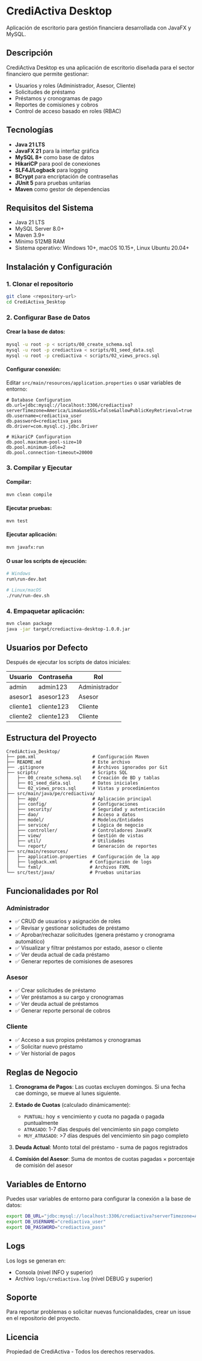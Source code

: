 # CrediActiva Desktop

Aplicación de escritorio para gestión financiera desarrollada con JavaFX y MySQL.

## Descripción

CrediActiva Desktop es una aplicación de escritorio diseñada para el sector financiero que permite gestionar:
- Usuarios y roles (Administrador, Asesor, Cliente)
- Solicitudes de préstamo
- Préstamos y cronogramas de pago
- Reportes de comisiones y cobros
- Control de acceso basado en roles (RBAC)

## Tecnologías

- **Java 21 LTS**
- **JavaFX 21** para la interfaz gráfica
- **MySQL 8+** como base de datos
- **HikariCP** para pool de conexiones
- **SLF4J/Logback** para logging
- **BCrypt** para encriptación de contraseñas
- **JUnit 5** para pruebas unitarias
- **Maven** como gestor de dependencias

## Requisitos del Sistema

- Java 21 LTS
- MySQL Server 8.0+
- Maven 3.9+
- Mínimo 512MB RAM
- Sistema operativo: Windows 10+, macOS 10.15+, Linux Ubuntu 20.04+

## Instalación y Configuración

### 1. Clonar el repositorio
```bash
git clone <repository-url>
cd CrediActiva_Desktop
```

### 2. Configurar Base de Datos

#### Crear la base de datos:
```bash
mysql -u root -p < scripts/00_create_schema.sql
mysql -u root -p crediactiva < scripts/01_seed_data.sql
mysql -u root -p crediactiva < scripts/02_views_procs.sql
```

#### Configurar conexión:
Editar `src/main/resources/application.properties` o usar variables de entorno:

```properties
# Database Configuration
db.url=jdbc:mysql://localhost:3306/crediactiva?serverTimezone=America/Lima&useSSL=false&allowPublicKeyRetrieval=true
db.username=crediactiva_user
db.password=crediactiva_pass
db.driver=com.mysql.cj.jdbc.Driver

# HikariCP Configuration
db.pool.maximum-pool-size=10
db.pool.minimum-idle=2
db.pool.connection-timeout=20000
```

### 3. Compilar y Ejecutar

#### Compilar:
```bash
mvn clean compile
```

#### Ejecutar pruebas:
```bash
mvn test
```

#### Ejecutar aplicación:
```bash
mvn javafx:run
```

#### O usar los scripts de ejecución:
```bash
# Windows
run\run-dev.bat

# Linux/macOS
./run/run-dev.sh
```

### 4. Empaquetar aplicación:
```bash
mvn clean package
java -jar target/crediactiva-desktop-1.0.0.jar
```

## Usuarios por Defecto

Después de ejecutar los scripts de datos iniciales:

| Usuario | Contraseña | Rol |
|---------|------------|-----|
| admin | admin123 | Administrador |
| asesor1 | asesor123 | Asesor |
| cliente1 | cliente123 | Cliente |
| cliente2 | cliente123 | Cliente |

## Estructura del Proyecto

```
CrediActiva_Desktop/
├── pom.xml                     # Configuración Maven
├── README.md                   # Este archivo
├── .gitignore                  # Archivos ignorados por Git
├── scripts/                    # Scripts SQL
│   ├── 00_create_schema.sql    # Creación de BD y tablas
│   ├── 01_seed_data.sql        # Datos iniciales
│   └── 02_views_procs.sql      # Vistas y procedimientos
├── src/main/java/pe/crediactiva/
│   ├── app/                    # Aplicación principal
│   ├── config/                 # Configuraciones
│   ├── security/               # Seguridad y autenticación
│   ├── dao/                    # Acceso a datos
│   ├── model/                  # Modelos/Entidades
│   ├── service/                # Lógica de negocio
│   ├── controller/             # Controladores JavaFX
│   ├── view/                   # Gestión de vistas
│   ├── util/                   # Utilidades
│   └── report/                 # Generación de reportes
├── src/main/resources/
│   ├── application.properties  # Configuración de la app
│   ├── logback.xml            # Configuración de logs
│   └── fxml/                  # Archivos FXML
└── src/test/java/             # Pruebas unitarias
```

## Funcionalidades por Rol

### Administrador
- ✅ CRUD de usuarios y asignación de roles
- ✅ Revisar y gestionar solicitudes de préstamo
- ✅ Aprobar/rechazar solicitudes (genera préstamo y cronograma automático)
- ✅ Visualizar y filtrar préstamos por estado, asesor o cliente
- ✅ Ver deuda actual de cada préstamo
- ✅ Generar reportes de comisiones de asesores

### Asesor
- ✅ Crear solicitudes de préstamo
- ✅ Ver préstamos a su cargo y cronogramas
- ✅ Ver deuda actual de préstamos
- ✅ Generar reporte personal de cobros

### Cliente
- ✅ Acceso a sus propios préstamos y cronogramas
- ✅ Solicitar nuevo préstamo
- ✅ Ver historial de pagos

## Reglas de Negocio

1. **Cronograma de Pagos**: Las cuotas excluyen domingos. Si una fecha cae domingo, se mueve al lunes siguiente.

2. **Estado de Cuotas** (calculado dinámicamente):
   - `PUNTUAL`: hoy ≤ vencimiento y cuota no pagada o pagada puntualmente
   - `ATRASADO`: 1-7 días después del vencimiento sin pago completo
   - `MUY_ATRASADO`: >7 días después del vencimiento sin pago completo

3. **Deuda Actual**: Monto total del préstamo - suma de pagos registrados

4. **Comisión del Asesor**: Suma de montos de cuotas pagadas × porcentaje de comisión del asesor

## Variables de Entorno

Puedes usar variables de entorno para configurar la conexión a la base de datos:

```bash
export DB_URL="jdbc:mysql://localhost:3306/crediactiva?serverTimezone=America/Lima"
export DB_USERNAME="crediactiva_user"
export DB_PASSWORD="crediactiva_pass"
```

## Logs

Los logs se generan en:
- Consola (nivel INFO y superior)
- Archivo `logs/crediactiva.log` (nivel DEBUG y superior)

## Soporte

Para reportar problemas o solicitar nuevas funcionalidades, crear un issue en el repositorio del proyecto.

## Licencia

Propiedad de CrediActiva - Todos los derechos reservados.


